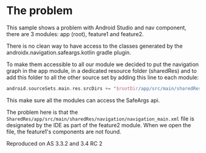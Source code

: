 # The problem

This sample shows a problem with Android Studio and nav component, there are 3 modules: app (root), feature1 and feature2.

There is no clean way to have access to the classes generated by the androidx.navigation.safeargs.kotlin gradle plugin.

To make them accessible to all our module we decided to put the navigation graph in the app module, in a dedicated resource folder (sharedRes) and to add this folder to all the other source set by adding this line to each module:

```groovy
android.sourceSets.main.res.srcDirs += "$rootDir/app/src/main/sharedRes"
```

This make sure all the modules can access the SafeArgs api.

The problem here is that the `SharedRes/app/src/main/sharedRes/navigation/navigation_main.xml` file is designated by the IDE as part of the feature2 module. When we open the file, the feature1's components are not found.

Reproduced on AS 3.3.2 and 3.4 RC 2
